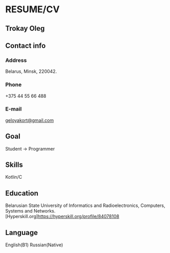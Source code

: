 # RESUME/CV

## Trokay Oleg

## Contact info

### Address 
Belarus, Minsk, 220042.
### Phone
+375 44 55 66 488
### E-mail
geloyakort@gmail.com

## Goal
Student -> Programmer


## Skills
Kotlin/C

## Education
Belarusian State University of Informatics and Radioelectronics,
Computers, Systems and Networks.
[Hyperskill.org]https://hyperskill.org/profile/84078108

## Language
English(B1)
Russian(Native)

